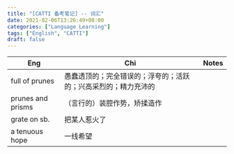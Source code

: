 ```yaml
---
title: "[CATTI 备考笔记] -- 词汇"
date: 2021-02-06T13:26:49+08:00
categories: ["Language Learning"]
tags: ["English", "CATTI"]
draft: false
---
```


| Eng               | Chi                                                            | Notes |
|-------------------|----------------------------------------------------------------|-------|
| full of prunes    | 愚蠢透顶的；完全错误的；浮夸的；活跃的；兴高采烈的；精力充沛的 |  |
| prunes and prisms | （言行的）装腔作势，矫揉造作                                   |  |
| grate on sb.      | 把某人惹火了                                                   |  |
| a tenuous hope    | 一线希望                                                       |  |

